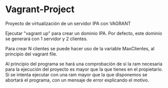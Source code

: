 # Vagrant-Project
Proyecto de virtualización de un servidor IPA con VAGRANT 

Ejecutar "vagrant up" para crear un dominio IPA. Por defecto, este dominio se generará con 1 servidor y 2 clientes.

Para crear N clientes se puede hacer uso de la variable MaxClientes, al principio del vagrant file.

Al principio del programa se hará una comprobación de si la ram necesaria para la ejecución del proyecto es mayor que
la que tienes en el propietario. Si se intenta ejecutar con una ram mayor que la que disponemos se abortará el programa,
con un mensaje de error explicando el motivo.





